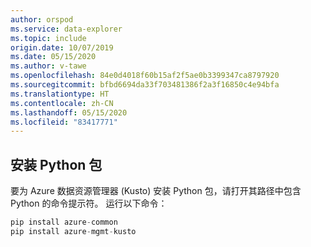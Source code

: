 ```yaml
---
author: orspod
ms.service: data-explorer
ms.topic: include
origin.date: 10/07/2019
ms.date: 05/15/2020
ms.author: v-tawe
ms.openlocfilehash: 84e0d4018f60b15af2f5ae0b3399347ca8797920
ms.sourcegitcommit: bfbd6694da33f703481386f2a3f16850c4e94bfa
ms.translationtype: HT
ms.contentlocale: zh-CN
ms.lasthandoff: 05/15/2020
ms.locfileid: "83417771"
---
```

## <a name="install-python-package"></a>安装 Python 包

要为 Azure 数据资源管理器 (Kusto) 安装 Python 包，请打开其路径中包含 Python 的命令提示符。 运行以下命令：

```python
pip install azure-common
pip install azure-mgmt-kusto
```